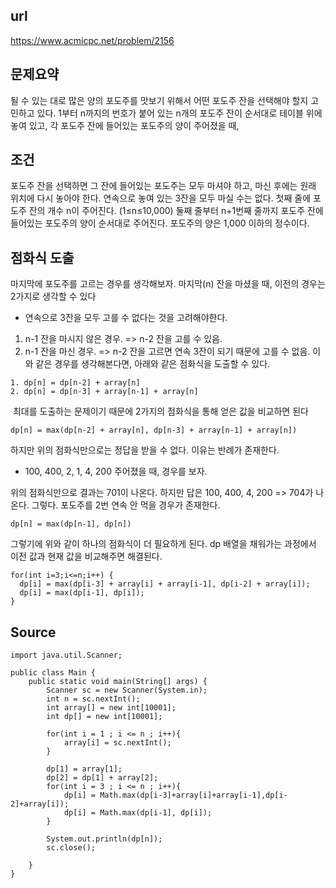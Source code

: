 ## url
  https://www.acmicpc.net/problem/2156

## 문제요약
  될 수 있는 대로 많은 양의 포도주를 맛보기 위해서 어떤 포도주 잔을 선택해야 할지 고민하고 있다. 
  1부터 n까지의 번호가 붙어 있는 n개의 포도주 잔이 순서대로 테이블 위에 놓여 있고, 
  각 포도주 잔에 들어있는 포도주의 양이 주어졌을 때, 

## 조건
  포도주 잔을 선택하면 그 잔에 들어있는 포도주는 모두 마셔야 하고, 마신 후에는 원래 위치에 다시 놓아야 한다.
  연속으로 놓여 있는 3잔을 모두 마실 수는 없다.
  첫째 줄에 포도주 잔의 개수 n이 주어진다. (1≤n≤10,000) 둘째 줄부터 n+1번째 줄까지 포도주 잔에 들어있는 포도주의 양이 순서대로 주어진다. 
  포도주의 양은 1,000 이하의 정수이다.

## 점화식 도출
  마지막에 포도주를 고르는 경우를 생각해보자.
  마지막(n) 잔을 마셨을 때, 이전의 경우는 2가지로 생각할 수 있다 
  * 연속으로 3잔을 모두 고를 수 없다는 것을 고려해야한다.
  1. n-1 잔을 마시지 않은 경우. => n-2 잔을 고를 수 있음.
  2. n-1 잔을 마신 경우. => n-2 잔을 고르면 연속 3잔이 되기 때문에 고를 수 없음.
  이와 같은 경우를 생각해본다면, 아래와 같은 점화식을 도출할 수 있다.
  
    1. dp[n] = dp[n-2] + array[n]
    2. dp[n] = dp[n-3] + array[n-1] + array[n] 
  
  최대를 도출하는 문제이기 때문에 2가지의 점화식을 통해 얻은 값을 비교하면 된다
  
    dp[n] = max(dp[n-2] + array[n], dp[n-3] + array[n-1] + array[n])
  
  하지만 위의 점화식만으로는 정답을 받을 수 없다.
  이유는 반례가 존재한다.
  * 100, 400, 2, 1, 4, 200 주어졌을 때, 경우를 보자.
  
  위의 점화식만으로 결과는 701이 나온다.
  하지만 답은 100, 400, 4, 200 => 704가 나온다.
  그렇다. 포도주를 2번 연속 안 먹을 경우가 존재한다.
  
    dp[n] = max(dp[n-1], dp[n])
    
  그렇기에 위와 같이 하나의 점화식이 더 필요하게 된다.
  dp 배열을 채워가는 과정에서 이전 값과 현재 값을 비교해주면 해결된다.
    
    for(int i=3;i<=n;i++) { 
      dp[i] = max(dp[i-3] + array[i] + array[i-1], dp[i-2] + array[i]); 
      dp[i] = max(dp[i-1], dp[i]); 
    }
     
## Source

    import java.util.Scanner;

    public class Main {
        public static void main(String[] args) {
            Scanner sc = new Scanner(System.in);
            int n = sc.nextInt();
            int array[] = new int[10001];
            int dp[] = new int[10001];

            for(int i = 1 ; i <= n ; i++){
                array[i] = sc.nextInt();
            }

            dp[1] = array[1];
            dp[2] = dp[1] + array[2];
            for(int i = 3 ; i <= n ; i++){
                dp[i] = Math.max(dp[i-3]+array[i]+array[i-1],dp[i-2]+array[i]);
                dp[i] = Math.max(dp[i-1], dp[i]);
            }

            System.out.println(dp[n]);
            sc.close();

        }
    }



